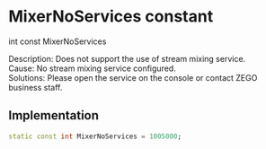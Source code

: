 


# MixerNoServices constant







int const MixerNoServices
  




<p>Description: Does not support the use of stream mixing service. <br>Cause: No stream mixing service configured. <br>Solutions: Please open the service on the console or contact ZEGO business staff.</p>



## Implementation

```dart
static const int MixerNoServices = 1005000;
```







